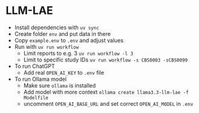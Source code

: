 # LLM-LAE

- Install dependencies with `uv sync`
- Create folder `env` and put data in there
- Copy `example.env` to `.env` and adjust values
- Run with `uv run workflow`
  - Limit reports to e.g. 3 `uv run workflow -l 3`
  - Limit to specific study IDs `uv run workflow -s CBS0003 -sCBS0099`
- To run ChatGPT
  - Add real `OPEN_AI_KEY` to `.env` file
- To run Ollama model
  - Make sure `ollama` is installed
  - Add model with more context `ollama create llama3.3-llm-lae -f Modelfile`
  - uncomment `OPEN_AI_BASE_URL` and set correct `OPEN_AI_MODEL` in `.env`
